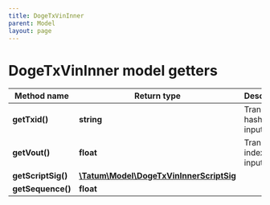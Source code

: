 ```yaml
---
title: DogeTxVinInner
parent: Model
layout: page
---
```


# DogeTxVinInner model getters

Method name | Return type | Description | Notes
------------ | ------------- | ------------- | -------------
**getTxid()** | **string** | Transaction hash of the input. | [optional]
**getVout()** | **float** | Transaction index of the input. | [optional]
**getScriptSig()** | [**\Tatum\Model\DogeTxVinInnerScriptSig**](../DogeTxVinInnerScriptSig) |  | [optional]
**getSequence()** | **float** |  | [optional]

